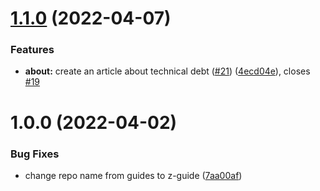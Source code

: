 # [1.1.0](https://github.com/sentenz/z-guide/compare/v1.0.0...v1.1.0) (2022-04-07)


### Features

* **about:** create an article about technical debt ([#21](https://github.com/sentenz/z-guide/issues/21)) ([4ecd04e](https://github.com/sentenz/z-guide/commit/4ecd04e42a336c48787172da432eac19d529b2a3)), closes [#19](https://github.com/sentenz/z-guide/issues/19)

# 1.0.0 (2022-04-02)


### Bug Fixes

* change repo name from guides to z-guide ([7aa00af](https://github.com/sentenz/z-guide/commit/7aa00affc04c3708eb84f92ef1a6442865c9deba))
